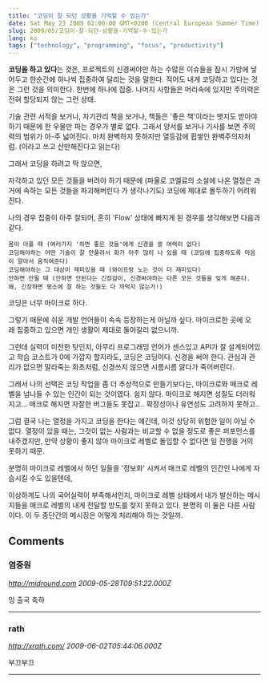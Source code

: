 ```yaml
---
title: "코딩이 잘 되던 상황을 기억할 수 있는가"
date: Sat May 23 2009 02:00:00 GMT+0200 (Central European Summer Time)
slug: 2009/05/코딩이-잘-되던-상황을-기억할-수-있는가
lang: ko
tags: ["technology", "programming", "focus", "productivity"]
---
```


**코딩을 하고 있다**는 것은, 프로젝트의 신경써야만 하는 수많은 이슈들을 잠시 가방에 넣어두고 한순간에 하나씩 집중하여 달리는 것을 말한다. 적어도 내게 코딩하고 있다는 것은 그런 것을 의미한다. 한번에 하나에 집중. 나머지 사항들은 머리속에 있지만 주의력은 전혀 할당되지 않는 그런 상태.

기술 관련 서적을 보거나, 자기관리 책을 보거나, 책들은 '좋은 책'이라는 뱃지도 받아야하기 때문에 한 우물만 파는 경우가 별로 없다. 그래서 양서를 보거나 기사를 보면 주의력의 범위가 아-주 넓어진다. 마치 완벽하지 못하지만 열등감에 휩쌓인 완벽주의자처럼. (이라고 쓰고 산만해진다고 읽는다)

그래서 코딩을 하려고 딱 앉으면,

자각하고 있던 모든 것들을 버려야 하기 때문에 (파울로 코엘료의 소설에 나온 열정은 과거에 속하는 모든 것들을 파괴해버린다 가 생각나기도) 코딩에 제대로 몰두하기 어려워진다.

나의 경우 집중이 아주 잘되어, 흔히 'Flow' 상태에 빠지게 된 경우를 생각해보면 다음과 같다.

	몸이 아플 때 (여러가지 '하면 좋은 것들'에게 신경을 쓸 여력이 없다)
	코딩해야하는 어떤 기술이 잘 안풀려서 화가 아주 많이 나 있을 때 (코딩에 집중하도록 마음이 알아서 움직여준다)
	코딩해야하는 그 대상이 재미있을 때 (와이프랑 노는 것이 더 재미있다)
	안하면 안될 때 (안하면 안된다는 긴장감이, 신경써야하는 다른 모든 것들을 잊게 해준다. 왜, 긴장하면 평소에 잘 하는 것들도 다 까먹지 않는가!)

코딩은 너무 마이크로 하다.

그렇기 때문에 쉬운 개발 언어들이 속속 등장하는게 아닐까 싶다. 마이크로한 곳에 오래 집중하고 있으면 개인 생활이 제대로 돌아갈리 없으니까.

그런데 실력이 미천한 탓인지, 아무리 프로그래밍 언어가 센스있고 API가 잘 설계되어있고 학습 코스트가 0에 가깝자 할지라도, 코딩은 코딩이다. 신경을 써야 한다. 관심과 관리가 없으면 말라죽는 화초처럼, 신경쓰지 않으면 시름시름 앓다가 죽어버린다.

그래서 나의 선택은 코딩 작업을 좀 더 추상적으로 만들기보다는, 마이크로와 매크로 레벨을 넘나들 수 있는 인간이 되는 것이였다. 쉽지 않다. 마이크로 해지면 성질도 더러워지고... 매크로 해지면 자잘한 버그들도 못잡고.. 확장성이나 유연성도 고려하지 못하고..

그럼 결국 나는 열정을 가지고 코딩을 한다는 얘긴데, 이것 상당히 위험한 일이 아닐 수 없다. 열정이 있을 때는, 그것이 없는 사람과는 비교할 수 없을 정도로 좋은 퍼포먼스를 내주겠지만, 만약 상황이 좋지 않아 마이크로 레벨로 돌입할 수 없다면 일 진행을 거의 못하기 때문.

분명히 마이크로 레벨에서 하던 일들을 '정보화' 시켜서 매크로 레벨의 인간인 나에게 자습시킬 수도 있을텐데,

이상하게도 나의 국어실력이 부족해서인지, 마이크로 레벨 상태에서 내가 발산하는 메시지들을 매크로 레벨의 내게 전달할 방도를 찾지 못하고 있다. 분명히 이 둘은 다른 사람이다. 이 두 종단간의 메시징은 어떻게 처리해야 하는 것일까.

## Comments

### 염중원
*http://midround.com*
*2009-05-28T09:51:22.000Z*

잉 출국 축하

---

### rath
*http://xrath.com/*
*2009-06-02T05:44:06.000Z*

부끄부끄

---
